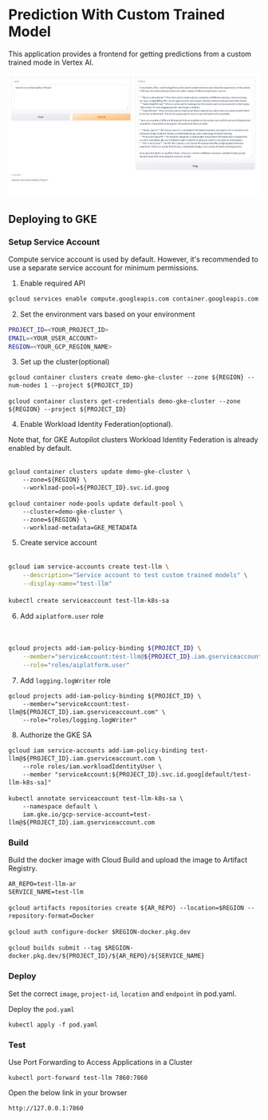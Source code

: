 # Prediction With Custom Trained Model

This application provides a frontend for getting predictions from a custom
trained mode in Vertex AI.

![LLM Text demo](images/fe.png)

## Deploying to GKE

### Setup Service Account

Compute service account is used by default. However, it's recommended to
use a separate service account for minimum permissions.

1. Enable required API

```bash
gcloud services enable compute.googleapis.com container.googleapis.com
```

2. Set the environment vars based on your environment

```bash
PROJECT_ID=<YOUR_PROJECT_ID>
EMAIL=<YOUR_USER_ACCOUNT>
REGION=<YOUR_GCP_REGION_NAME>
```

3. Set up the cluster(optional)

```shell
gcloud container clusters create demo-gke-cluster --zone ${REGION} --num-nodes 1 --project ${PROJECT_ID}

gcloud container clusters get-credentials demo-gke-cluster --zone ${REGION} --project ${PROJECT_ID}
```

4. Enable Workload Identity Federation(optional).

Note that, for GKE Autopilot clusters Workload Identity Federation is already enabled by default.

```shell

gcloud container clusters update demo-gke-cluster \
    --zone=${REGION} \
    --workload-pool=${PROJECT_ID}.svc.id.goog

gcloud container node-pools update default-pool \
    --cluster=demo-gke-cluster \
    --zone=${REGION} \
    --workload-metadata=GKE_METADATA
```

5. Create service account

```bash

gcloud iam service-accounts create test-llm \
    --description="Service account to test custom trained models" \
    --display-name="test-llm"
    
kubectl create serviceaccount test-llm-k8s-sa
```

6. Add `aiplatform.user` role

```bash


gcloud projects add-iam-policy-binding ${PROJECT_ID} \
    --member="serviceAccount:test-llm@${PROJECT_ID}.iam.gserviceaccount.com" \
    --role="roles/aiplatform.user"
```

7. Add `logging.logWriter` role

```shell
gcloud projects add-iam-policy-binding ${PROJECT_ID} \
    --member="serviceAccount:test-llm@${PROJECT_ID}.iam.gserviceaccount.com" \
    --role="roles/logging.logWriter"
```

8. Authorize the GKE SA

```shell
gcloud iam service-accounts add-iam-policy-binding test-llm@${PROJECT_ID}.iam.gserviceaccount.com \
    --role roles/iam.workloadIdentityUser \
    --member "serviceAccount:${PROJECT_ID}.svc.id.goog[default/test-llm-k8s-sa]"

kubectl annotate serviceaccount test-llm-k8s-sa \
    --namespace default \
    iam.gke.io/gcp-service-account=test-llm@${PROJECT_ID}.iam.gserviceaccount.com
```

### Build

Build the docker image with Cloud Build and upload the image to Artifact
Registry.

```shell
AR_REPO=test-llm-ar
SERVICE_NAME=test-llm

gcloud artifacts repositories create ${AR_REPO} --location=$REGION --repository-format=Docker

gcloud auth configure-docker $REGION-docker.pkg.dev

gcloud builds submit --tag $REGION-docker.pkg.dev/${PROJECT_ID}/${AR_REPO}/${SERVICE_NAME}
```

### Deploy

Set the correct `image`, `project-id`, `location` and `endpoint` in pod.yaml.

Deploy the `pod.yaml`

```shell
kubectl apply -f pod.yaml
```

### Test

Use Port Forwarding to Access Applications in a Cluster

```shell
kubectl port-forward test-llm 7860:7860
```

Open the below link in your browser

```
http://127.0.0.1:7860
```